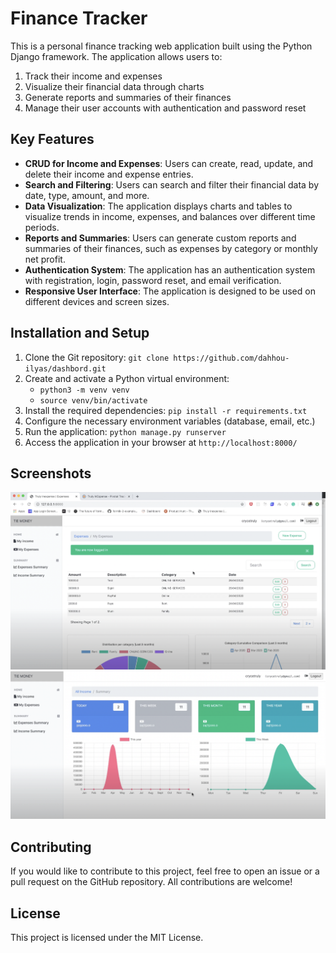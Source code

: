 # Finance Tracker

This is a personal finance tracking web application built using the Python Django framework. The application allows users to:

1. Track their income and expenses
2. Visualize their financial data through charts
3. Generate reports and summaries of their finances
4. Manage their user accounts with authentication and password reset

## Key Features

- **CRUD for Income and Expenses**: Users can create, read, update, and delete their income and expense entries.
- **Search and Filtering**: Users can search and filter their financial data by date, type, amount, and more.
- **Data Visualization**: The application displays charts and tables to visualize trends in income, expenses, and balances over different time periods.
- **Reports and Summaries**: Users can generate custom reports and summaries of their finances, such as expenses by category or monthly net profit.
- **Authentication System**: The application has an authentication system with registration, login, password reset, and email verification.
- **Responsive User Interface**: The application is designed to be used on different devices and screen sizes.

## Installation and Setup

1. Clone the Git repository: `git clone https://github.com/dahhou-ilyas/dashbord.git`
2. Create and activate a Python virtual environment:
   - `python3 -m venv venv`
   - `source venv/bin/activate`
3. Install the required dependencies: `pip install -r requirements.txt`
4. Configure the necessary environment variables (database, email, etc.)
5. Run the application: `python manage.py runserver`
6. Access the application in your browser at `http://localhost:8000/`

## Screenshots

![Screenshot 2](https://github.com/dahhou-ilyas/dashbord/blob/master/images/Screenshot%202024-11-08%20at%2012.59.50.png)
![Screenshot 1](https://github.com/dahhou-ilyas/dashbord/blob/master/images/Screenshot%202024-11-08%20at%2013.03.04.png)

## Contributing

If you would like to contribute to this project, feel free to open an issue or a pull request on the GitHub repository. All contributions are welcome!

## License

This project is licensed under the MIT License.
